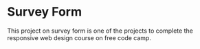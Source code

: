 <h1>Survey Form</h1>
<p>This project on survey form is one of the projects to complete the responsive web design course on free code camp.</p>
